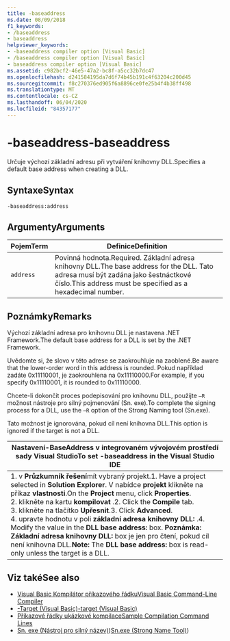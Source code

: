 ```yaml
---
title: -baseaddress
ms.date: 08/09/2018
f1_keywords:
- /baseaddress
- baseaddress
helpviewer_keywords:
- -baseaddress compiler option [Visual Basic]
- /baseaddress compiler option [Visual Basic]
- baseaddress compiler option [Visual Basic]
ms.assetid: c982bcf2-46e5-47a2-bc8f-a5cc32b7dc47
ms.openlocfilehash: d241584195da7d6f74b45b191c4f63204c200d45
ms.sourcegitcommit: f8c270376ed905f6a8896ce0fe25b4f4b38ff498
ms.translationtype: MT
ms.contentlocale: cs-CZ
ms.lasthandoff: 06/04/2020
ms.locfileid: "84357177"
---
```

# <a name="-baseaddress"></a><span data-ttu-id="7f1e7-102">-baseaddress</span><span class="sxs-lookup"><span data-stu-id="7f1e7-102">-baseaddress</span></span>
<span data-ttu-id="7f1e7-103">Určuje výchozí základní adresu při vytváření knihovny DLL.</span><span class="sxs-lookup"><span data-stu-id="7f1e7-103">Specifies a default base address when creating a DLL.</span></span>  
  
## <a name="syntax"></a><span data-ttu-id="7f1e7-104">Syntaxe</span><span class="sxs-lookup"><span data-stu-id="7f1e7-104">Syntax</span></span>  
  
```console  
-baseaddress:address  
```  
  
## <a name="arguments"></a><span data-ttu-id="7f1e7-105">Argumenty</span><span class="sxs-lookup"><span data-stu-id="7f1e7-105">Arguments</span></span>  
  
|<span data-ttu-id="7f1e7-106">Pojem</span><span class="sxs-lookup"><span data-stu-id="7f1e7-106">Term</span></span>|<span data-ttu-id="7f1e7-107">Definice</span><span class="sxs-lookup"><span data-stu-id="7f1e7-107">Definition</span></span>|  
|---|---|  
|`address`|<span data-ttu-id="7f1e7-108">Povinná hodnota.</span><span class="sxs-lookup"><span data-stu-id="7f1e7-108">Required.</span></span> <span data-ttu-id="7f1e7-109">Základní adresa knihovny DLL.</span><span class="sxs-lookup"><span data-stu-id="7f1e7-109">The base address for the DLL.</span></span> <span data-ttu-id="7f1e7-110">Tato adresa musí být zadána jako šestnáctkové číslo.</span><span class="sxs-lookup"><span data-stu-id="7f1e7-110">This address must be specified as a hexadecimal number.</span></span>|  
  
## <a name="remarks"></a><span data-ttu-id="7f1e7-111">Poznámky</span><span class="sxs-lookup"><span data-stu-id="7f1e7-111">Remarks</span></span>  
 <span data-ttu-id="7f1e7-112">Výchozí základní adresa pro knihovnu DLL je nastavena .NET Framework.</span><span class="sxs-lookup"><span data-stu-id="7f1e7-112">The default base address for a DLL is set by the .NET Framework.</span></span>  
  
 <span data-ttu-id="7f1e7-113">Uvědomte si, že slovo v této adrese se zaokrouhluje na zaoblené.</span><span class="sxs-lookup"><span data-stu-id="7f1e7-113">Be aware that the lower-order word in this address is rounded.</span></span> <span data-ttu-id="7f1e7-114">Pokud například zadáte 0x11110001, je zaokrouhlena na 0x11110000.</span><span class="sxs-lookup"><span data-stu-id="7f1e7-114">For example, if you specify 0x11110001, it is rounded to 0x11110000.</span></span>  
  
 <span data-ttu-id="7f1e7-115">Chcete-li dokončit proces podepisování pro knihovnu DLL, použijte `–R` možnost nástroje pro silný pojmenování (Sn. exe).</span><span class="sxs-lookup"><span data-stu-id="7f1e7-115">To complete the signing process for a DLL, use the `–R` option of the Strong Naming tool (Sn.exe).</span></span>  
  
 <span data-ttu-id="7f1e7-116">Tato možnost je ignorována, pokud cíl není knihovna DLL.</span><span class="sxs-lookup"><span data-stu-id="7f1e7-116">This option is ignored if the target is not a DLL.</span></span>  
  
|<span data-ttu-id="7f1e7-117">Nastavení-BaseAddress v integrovaném vývojovém prostředí sady Visual Studio</span><span class="sxs-lookup"><span data-stu-id="7f1e7-117">To set -baseaddress in the Visual Studio IDE</span></span>|  
|---|  
|<span data-ttu-id="7f1e7-118">1. v **Průzkumník řešení**mít vybraný projekt.</span><span class="sxs-lookup"><span data-stu-id="7f1e7-118">1.  Have a project selected in **Solution Explorer**.</span></span> <span data-ttu-id="7f1e7-119">V nabídce **projekt** klikněte na příkaz **vlastnosti**.</span><span class="sxs-lookup"><span data-stu-id="7f1e7-119">On the **Project** menu, click **Properties**.</span></span> <br /><span data-ttu-id="7f1e7-120">2. klikněte na kartu **kompilovat** .</span><span class="sxs-lookup"><span data-stu-id="7f1e7-120">2.  Click the **Compile** tab.</span></span><br /><span data-ttu-id="7f1e7-121">3. klikněte na tlačítko **Upřesnit**.</span><span class="sxs-lookup"><span data-stu-id="7f1e7-121">3.  Click **Advanced**.</span></span><br /><span data-ttu-id="7f1e7-122">4. upravte hodnotu v poli **základní adresa knihovny DLL:** .</span><span class="sxs-lookup"><span data-stu-id="7f1e7-122">4.  Modify the value in the **DLL base address:** box.</span></span> <span data-ttu-id="7f1e7-123">**Poznámka:**      **Základní adresa knihovny DLL:** box je jen pro čtení, pokud cíl není knihovna DLL.</span><span class="sxs-lookup"><span data-stu-id="7f1e7-123">**Note:**      The **DLL base address:** box is read-only unless the target is a DLL.</span></span>|  
  
## <a name="see-also"></a><span data-ttu-id="7f1e7-124">Viz také</span><span class="sxs-lookup"><span data-stu-id="7f1e7-124">See also</span></span>

- [<span data-ttu-id="7f1e7-125">Visual Basic Kompilátor příkazového řádku</span><span class="sxs-lookup"><span data-stu-id="7f1e7-125">Visual Basic Command-Line Compiler</span></span>](index.md)
- [<span data-ttu-id="7f1e7-126">-Target (Visual Basic)</span><span class="sxs-lookup"><span data-stu-id="7f1e7-126">-target (Visual Basic)</span></span>](target.md)
- [<span data-ttu-id="7f1e7-127">Příkazové řádky ukázkové kompilace</span><span class="sxs-lookup"><span data-stu-id="7f1e7-127">Sample Compilation Command Lines</span></span>](sample-compilation-command-lines.md)
- <span data-ttu-id="7f1e7-128">[Sn. exe (Nástroj pro silný název)](../../../framework/tools/sn-exe-strong-name-tool.md))</span><span class="sxs-lookup"><span data-stu-id="7f1e7-128">[Sn.exe (Strong Name Tool)](../../../framework/tools/sn-exe-strong-name-tool.md))</span></span>
